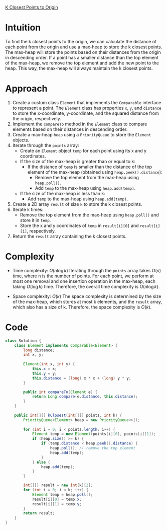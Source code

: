 [K Closest Points to Origin](https://leetcode.com/problems/k-closest-points-to-origin/description/)

# Intuition
To find the k closest points to the origin, we can calculate the distance of each point from the origin and use a max-heap to store the k closest points. The max-heap will store the points based on their distances from the origin in descending order. If a point has a smaller distance than the top element of the max-heap, we remove the top element and add the new point to the heap. This way, the max-heap will always maintain the k closest points.

# Approach
1. Create a custom class `Element` that implements the `Comparable` interface to represent a point. The `Element` class has properties `x`, `y`, and `distance` to store the x-coordinate, y-coordinate, and the squared distance from the origin, respectively.
2. Implement the `compareTo` method in the `Element` class to compare elements based on their distances in descending order.
3. Create a max-heap `heap` using a `PriorityQueue` to store the `Element` objects.
4. Iterate through the `points` array:
   - Create an `Element` object `temp` for each point using its x and y coordinates.
   - If the size of the max-heap is greater than or equal to k:
     - If the distance of `temp` is smaller than the distance of the top element of the max-heap (obtained using `heap.peek().distance`):
       - Remove the top element from the max-heap using `heap.poll()`.
       - Add `temp` to the max-heap using `heap.add(temp)`.
   - If the size of the max-heap is less than k:
     - Add `temp` to the max-heap using `heap.add(temp)`.
5. Create a 2D array `result` of size `k` to store the k closest points.
6. Iterate k times:
   - Remove the top element from the max-heap using `heap.poll()` and store it in `temp`.
   - Store the x and y coordinates of `temp` in `result[i][0]` and `result[i][1]`, respectively.
7. Return the `result` array containing the k closest points.

# Complexity
- Time complexity: $O(n \log k)$
Iterating through the `points` array takes $O(n)$ time, where n is the number of points. For each point, we perform at most one removal and one insertion operation in the max-heap, each taking $O(\log k)$ time. Therefore, the overall time complexity is $O(n \log k)$.

* Space complexity: $O(k)$
The space complexity is determined by the size of the max-heap, which stores at most k elements, and the `result` array, which also has a size of k. Therefore, the space complexity is $O(k)$.

# Code
```java
class Solution {
    class Element implements Comparable<Element> {
        long distance;
        int x, y;
        
        Element(int x, int y) {
            this.x = x;
            this.y = y;
            this.distance = (long) x * x + (long) y * y;
        }

        public int compareTo(Element e) {
            return Long.compare(e.distance, this.distance);
        }
    }
    
    public int[][] kClosest(int[][] points, int k) {
        PriorityQueue<Element> heap = new PriorityQueue<>();
        
        for (int i = 0; i < points.length; i++) {
            Element temp = new Element(points[i][0], points[i][1]);
            if (heap.size() >= k) {
                if (temp.distance < heap.peek().distance) {
                    heap.poll(); // remove the top element
                    heap.add(temp);
                }
            } else {
                heap.add(temp);
            }
        }

        int[][] result = new int[k][2];
        for (int i = 0; i < k; i++) {
            Element temp = heap.poll();
            result[i][0] = temp.x;
            result[i][1] = temp.y;
        }
        return result;
    }
}
```